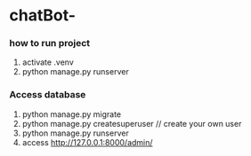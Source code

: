 # chatBot-

### how to run project
1. activate .venv
2. python manage.py runserver

### Access database 
1. python manage.py migrate
2. python manage.py createsuperuser // create your own user
3. python manage.py runserver 
4. access http://127.0.0.1:8000/admin/ 
